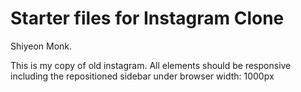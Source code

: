 # Starter files for Instagram Clone

Shiyeon Monk.

This is my copy of old instagram. All elements should be responsive including the repositioned sidebar under browser width: 1000px
